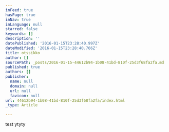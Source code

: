 ```yaml
---
inFeed: true
hasPage: true
inNav: true
inLanguage: null
starred: false
keywords: []
description: ''
datePublished: '2016-01-15T23:28:40.997Z'
dateModified: '2016-01-15T23:28:40.766Z'
title: otssikko
author: []
sourcePath: _posts/2016-01-15-44612b94-1b08-41bd-810f-25d3f68fa2fa.md
published: true
authors: []
publisher:
  name: null
  domain: null
  url: null
  favicon: null
url: 44612b94-1b08-41bd-810f-25d3f68fa2fa/index.html
_type: Article

---
```

test ytyty